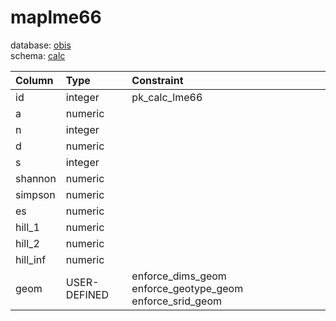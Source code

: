 # maplme66
database: [obis](../)  
schema: [calc](calc)  

|Column|Type|Constraint|
|:---|:---|:---|
|id|integer|pk_calc_lme66 |
|a|numeric||
|n|integer||
|d|numeric||
|s|integer||
|shannon|numeric||
|simpson|numeric||
|es|numeric||
|hill_1|numeric||
|hill_2|numeric||
|hill_inf|numeric||
|geom|USER-DEFINED|enforce_dims_geom enforce_geotype_geom enforce_srid_geom |
